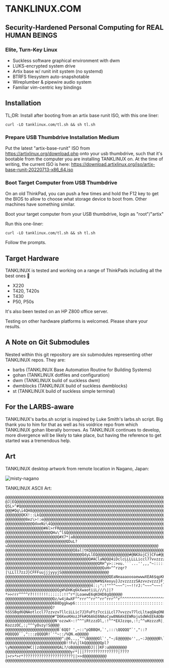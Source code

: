 # TANKLINUX.COM

## Security-Hardened Personal Computing for REAL HUMAN BEINGS

### Elite, Turn-Key Linux

- Suckless software graphical environment with dwm
- LUKS-encrypted system drive
- Artix base w/ runit init system (no systemd)
- BTRFS filesystem auto-snapshotable 
- Wireplumber & pipewire audio system
- Familiar vim-centric key bindings

## Installation

TL;DR: Install after booting from an artix base runit ISO, with this one liner:
``` Shell
curl -LO tanklinux.com/tl.sh && sh tl.sh
```

### Prepare USB Thumbdrive Installation Medium

Put the latest "artix-base-runit" ISO from
https://artixlinux.org/download.php onto your usb thumbdrive, such that it's bootable from the computer you are installing TANKLINUX on.
At the time of writing, the current ISO is here:
https://download.artixlinux.org/iso/artix-base-runit-20220713-x86_64.iso

### Boot Target Computer from USB Thumbdrive

On an old ThinkPad, you can push a few times and hold the F12 key to get the BIOS to allow to choose what storage device to boot from. Other machines have something similar.

Boot your target computer from your USB thumbdrive, login as "root"/"artix"

Run this one-liner:
``` Shell
curl -LO tanklinux.com/tl.sh && sh tl.sh
```

Follow the prompts.

## Target Hardware

TANKLINUX is tested and working on a range of ThinkPads including all the best ones 🤔

- X220
- T420, T420s
- T430
- P50, P50s

It's also been tested on an HP Z800 office server. 

Testing on other hardware platforms is welcomed. Please share your results.

## A Note on Git Submodules

Nested within this git repository are six submodules representing other TANKLINUX repos. They are:

- barbs (TANKLINUX Base Automation Routine for Building Systems)
- gohan (TANKLINUX dotfiles and configuration)
- dwm (TANKLINUX build of suckless dwm)
- dwmblocks (TANKLINUX build of suckless dwmblocks)
- st (TANKLINUX build of suckless simple terminal)

## For the LARBS-aware

TANKLINUX's barbs.sh script is inspired by Luke Smith's larbs.sh script. Big thank you to him for that as well as his voidrice repo from which TANKLINUX gohan liberally borrows. As TANKLINUX continues to develop, more divergence will be likely to take place, but having the reference to get started was a tremendous help. 

## Art

TANKLINUX desktop artwork from remote location in Nagano, Japan:

![misty-nagano](https://github.com/tanklinux/gohan/blob/main/.local/share/misty-nagano.jpg)

TANKLINUX ASCII Art:
``` Shell
@@@@@@@@@@@@@@@@@@@@@@@@@@@@@@@@@@@@@@@@@@@@@@@@@@@@@@@@@@@@@@@@@@@@@@@@@@@@@@@@@@@@@@@@@@@@@@@@@@@@
@J|EQ@@@@@@@@@@@@@@@@@@@@@@@@@@@@@@@@@@@@@@@@@@@@@@@@@@@@@@@@@@@@@@@@@@@@@@@@@@@@@@@@@@@@@@@@@@@@@@@
QSL>^#Q@@@@@@@@@@@@@@@@@@@@@@@@@@@@@@@@@@@@@@@@@@@@@@@@@@@@@@@@@@@@@@@@@@@@@@@@@@@@@@@@@@@@@@@@@@@@@
@@@#Qq\i4QH8@@@@@@@@@@@@@@@@@@@@@@@@@@@@@@@@@@@@@@@@@@@@@@@@@@@@@@@@@@@@@@@@@@@@@@@@@@@@@@@@@@@@@@@@
@@@@@@@QKX!::LkQ@@@@@@@@@@@@@@@@@@@@@@@@@@@@@@@@@@@@@@@@@@@@@@@@@@@@@@@@@@@@@@@@@@@@@@@@@@@@@@@@@@@@
@@@@@@@@@8ez\>!:e@@@@@@@@@@@@@@@@@@@@@@@@@@@@@@@@@@@@@@@@@@@@@@@@@@@@@@@@@@@@@@@@@@@@@@@@@@@@@@@@@@@
@@@@@@@@@@@@QdoeNz\4Q@@@@@@@@@@@@@@@@@@@@@@@@@@@@@@@@@@@@@@@@@@@@@@@@@@@@@@@@@@@@@@@@@@@@@@@@@@@@@@@
@@@@@@@@@@@@@@@@@#Al>rFR@@@@@@@@@@@@@@@@@@@@@@@@@@@@@@@@@@@@@@@@@@@@@@@@@@@@@@@@@@@@@@@@@@@@@@@@@@@@
@@@@@@@@@@@@@@@@@@@@QHu\^l$Q@@@@@@@@@@@@@@@@@@@@@@@@@@@@@@@@@@@@@@@@@@@@@@@@@@@@@@@@@@@@@@@@@@@@@@@@
@@@@@@@@@@@@@@@@@@@@@@@Q#X7*|aB@@@@@@@@@@@@@@@@@@@@@@@@@@@@@@@@@@@@@@@@@@@@@@@@@@@@@@@@@@@@@@@@@@@@@
@@@@@@@@@@@@@@@@@@@@@@@@@@@QDuL?uD@@@@@@@@@@@@@@@@@@@@@@@@@@@@@@@@@@@@@@@@@@@@@@@@@@@@@@@@@@@@@@@@@@
@@@@@@@@@@@@@@@@@@@@@@@@@@@@@@Q8al|tKQ@@@@@@@@@@@@@@@@@@@@@@@@@@@@@@@@@@@@@@@@@@@@@@@@@@@@@@@@@@@@@@
@@@@@@@@@@@@@@@@@@@@@@@@@@@@@@@@@@QdyLlEQ@@@@@@@@@@@@@@#@NKXojC}}CFo#@@@@@@@@@@@@@@@@@@@@@@@@@@@@@@@
@@@@@@@@@@@@@@@@@@@@@@@@@@@@@@@@@@@@@Q#AClaN@Q@4iDclcLLLLLLiccl77vvzzzzzzzzzzCN@@@@@@@@@@@@@@@@@@@@@
@@@@@@@@@@@@@@@@@@@@@@@@@@@@@@@@@@@@@@@@@QRH^y>::>vu.```...'',,,"~:::::::::!>zz@@@@@@@@@@@@@@@@@@@@@
@@@@@@@@@@@@@@@@@@@@@@@@@@@@@@@@@@@@@@@@@@@QuH>^^rzqr?|\LLll7zzJ}CFFFuujjjyyyjS@@@@@@@@@@@@@@@@@@@@@
@@@@@@@@@@@@@@@@@@@@@@@@@@@@@@@@@@@@@@@@@@@@@@QEaNeaaaoooaewwwXEA6$qpKHBQQQQQQ@@@@@@@@@@@@@@@@@@@@@@
@@@@@@@@@@@@@@@@@@@@@@@@@@@@@@@@@@@@@@@@N#N$Xeoyu}JzvzzzzzSAzvvzvzzz}FjoeXNNd8Q@@@@@@@@@@@@@@@@@@@@@
@@@@@@@@@@@@@@@@@@@@@@@@@@@@@@@@@@@@@@4::;":!"""^~~~^:~~!!rJ:^~~~^~~~!!~":^!;""LQ@@@@@@@@@@@@@@@@@@@
@@@@@@@@@@@@@@@@@@@@@@@QgW%DHKq6kXwaotiiL///\||?*>>rrr^^^^r?!!!!!!!:::::::!!^r*|LoaewE6qKOHD8gQ@@@@@
@@@@@@@@@@@@@@@@@@@@@Qz/w4jAwXF^^rrr^^rr^^rr^rrr^^r^^^^^^^^^^^^^^^^^^^^^^^^^r^^^^^r^r^^LEXEwSk7\#@@@
@@@@@@@@@@@@@@@@@@@@@6B8Dggkwp6::::::::::::::::::::::::::::::::::::::::::::::::::::::::7#AEq#HDNK@@@
@@@@@@@@@@@@@@@@@@@@Q?%SSSBqd6QNAotlccl77zzvzv7llciLLic7J}FuFtz7cciiLcl77vvzzv77lcLltaqQAqONESSwjD@@
@@@@@@@@@@@@@@@@@@@@@#^D6KeoKHozJFk#O6AkE6NAoCyw8N6AkEEWRojuSdWkEEkAOBAouoXR%EXkk6#Hy}JyHHooKAOi4Q@@
@@@@@@@@@@@@@@@@@@@@@@N'ozzwX~:!^^^iRtzzzDl,:!^^*EXJzzqo,:!;^^uHzzzzR|,:;^^?KozzzOC,:;^^^yOvzy!S@@@@
@@@@@@@@@@@@@@@@@@@@@@@B`6QQ? ',~::"pQBBQH,`',:::\QQQQQ^`',"::?HQQQQO``,":::zQQQQR!`'"~::/%QN.e@@@@@
@@@@@@@@@@@@@@@@@@@@@@@@@^;@6,.,,""\B@@@@Ql`',"~;E@@@@@o'',,~:J@@@@@B\`',"~^H@@@@@t'',"":u@4'B@@@@@@
@@@@@@@@@@@@@@@@@@@@@@@@@@B!!Fu\|lkQ@@@@@@Qpl?\yN@@@@@@@WC||zd@@@@@@@QAL?/oB@@@@@@@DJ||}KF:u@@@@@@@@
@@@@@@@@@@@@@@@@@@@@@@@@@@@@@yr*|||???????????????|????|>r>*>r*??????????????????????||>>d@@@@@@@@@@
@@@@@@@@@@@@@@@@@@@@@@@@@@@@@@@@@@@@@@@@@@@@@@@@@@@@@@@@@@@@@@@@@@@@@@@@@@@@@@@@@@@@@@@@@@@@@@@@@@@@
```
